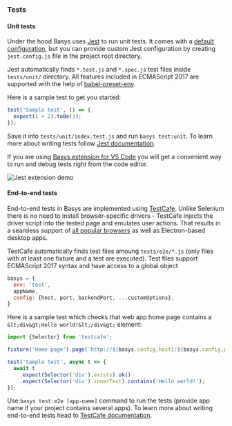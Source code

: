 ### Tests

#### Unit tests

Under the hood Basys uses [Jest](https://facebook.github.io/jest) to run unit tests. It comes with a [default configuration](https://github.com/basys/basys/blob/master/packages/basys/lib/webpack/jest-config.js), but you can provide custom Jest configuration by creating `jest.config.js` file in the project root directory.

Jest automatically finds `*.test.js` and `*.spec.js` test files inside `tests/unit/` directory. All features included in ECMAScript 2017 are supported with the help of [babel-preset-env](https://babeljs.io/docs/plugins/preset-env/).

Here is a sample test to get you started:
```javascript
test('Sample test', () => {
  expect(1 + 2).toBe(3);
});
```
Save it into `tests/unit/index.test.js` and run `basys test:unit`. To learn more about writing tests follow [Jest documentation](https://facebook.github.io/jest/docs/en/using-matchers.html).

If you are using [Basys extension for VS Code](https://marketplace.visualstudio.com/items?itemName=basys.vscode-basys) you will get a convenient way to run and debug tests right from the code editor.

![Jest extension demo](https://raw.githubusercontent.com/jest-community/vscode-jest/master/images/vscode-jest.gif)

#### End-to-end tests

End-to-end tests in Basys are implemented using [TestCafe](https://devexpress.github.io/testcafe). Unlike Selenium there is no need to install browser-specific drivers - TestCafe injects the driver script into the tested page and emulates user actions. That results in a seamless support of [all popular browsers](https://devexpress.github.io/testcafe/documentation/using-testcafe/common-concepts/browsers/browser-support.html) as well as Electron-based desktop apps.

TestCafe automatically finds test files amoung `tests/e2e/*.js` (only files with at least one fixture and a test are executed). Test files support ECMAScript 2017 syntax and have access to a global object
```javascript
basys = {
  env: 'test',
  appName,
  config: {host, port, backendPort, ...customOptions},
}
```

Here is a sample test which checks that web app home page contains a `&lt;div&gt;Hello world!&lt;/div&gt;` element:
```javascript
import {Selector} from 'testcafe';

fixture('Home page').page(`http://${basys.config.host}:${basys.config.port}`);

test('Sample test', async t => {
  await t
    .expect(Selector('div').exists).ok()
    .expect(Selector('div').innerText).contains('Hello world!');
});
```

Use `basys test:e2e [app-name]` command to run the tests (provide app name if your project contains several apps). To learn more about writing end-to-end tests head to [TestCafe documentation](http://devexpress.github.io/testcafe/documentation/test-api/test-code-structure.html).

